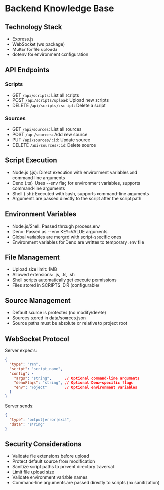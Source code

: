 # Backend Knowledge Base

## Technology Stack
- Express.js
- WebSocket (ws package)
- Multer for file uploads
- dotenv for environment configuration

## API Endpoints

### Scripts
- GET `/api/scripts`: List all scripts
- POST `/api/scripts/upload`: Upload new scripts
- DELETE `/api/scripts/:script`: Delete a script

### Sources
- GET `/api/sources`: List all sources
- POST `/api/sources`: Add new source
- PUT `/api/sources/:id`: Update source
- DELETE `/api/sources/:id`: Delete source

## Script Execution
- Node.js (.js): Direct execution with environment variables and command-line arguments
- Deno (.ts): Uses --env flag for environment variables, supports command-line arguments
- Shell (.sh): Executed with bash, supports command-line arguments
- Arguments are passed directly to the script after the script path

## Environment Variables
- Node.js/Shell: Passed through process.env
- Deno: Passed as --env KEY=VALUE arguments
- Global variables are merged with script-specific ones
- Environment variables for Deno are written to temporary .env file

## File Management
- Upload size limit: 1MB
- Allowed extensions: .js, .ts, .sh
- Shell scripts automatically get execute permissions
- Files stored in SCRIPTS_DIR (configurable)

## Source Management
- Default source is protected (no modify/delete)
- Sources stored in data/sources.json
- Source paths must be absolute or relative to project root

## WebSocket Protocol
Server expects:
```json
{
  "type": "run",
  "script": "script_name",
  "config": {
    "args": "string",      // Optional command-line arguments
    "denoFlags": "string", // Optional Deno-specific flags
    "env": "object"        // Optional environment variables
  }
}
```

Server sends:
```json
{
  "type": "output|error|exit",
  "data": "string"
}
```

## Security Considerations
- Validate file extensions before upload
- Protect default source from modification
- Sanitize script paths to prevent directory traversal
- Limit file upload size
- Validate environment variable names
- Command-line arguments are passed directly to scripts (no sanitization)